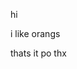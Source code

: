 hi

i like orangs

thats it po thx

<!---
underscoredotorange/underscoredotorange is a ✨ special ✨ repository because its `README.md` (this file) appears on your GitHub profile.
You can click the Preview link to take a look at your changes.
--->
